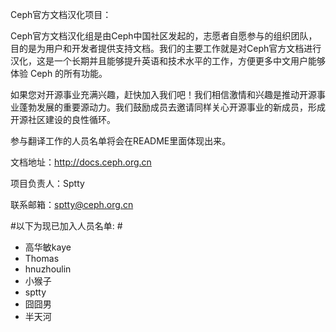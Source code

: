 Ceph官方文档汉化项目：

Ceph官方文档汉化组是由Ceph中国社区发起的，志愿者自愿参与的组织团队，目的是为用户和开发者提供支持文档。我们的主要工作就是对Ceph官方文档进行汉化，这是一个长期并且能够提升英语和技术水平的工作，方便更多中文用户能够体验 Ceph 的所有功能。

如果您对开源事业充满兴趣，赶快加入我们吧！我们相信激情和兴趣是推动开源事业蓬勃发展的重要源动力。我们鼓励成员去邀请同样关心开源事业的新成员，形成开源社区建设的良性循环。

参与翻译工作的人员名单将会在README里面体现出来。

文档地址：http://docs.ceph.org.cn

项目负责人：Sptty

联系邮箱：sptty@ceph.org.cn‍


 
#以下为现已加入人员名单:  #
  
- 高华敏kaye
- Thomas
- hnuzhoulin
- 小猴子
- sptty
- 囧囧男
- 半天河
